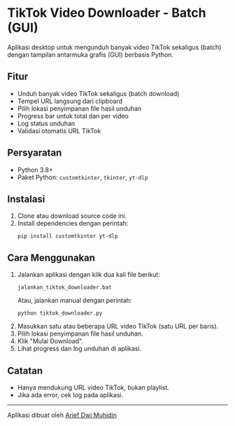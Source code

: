 # TikTok Video Downloader - Batch (GUI)

Aplikasi desktop untuk mengunduh banyak video TikTok sekaligus (batch) dengan tampilan antarmuka grafis (GUI) berbasis Python.

## Fitur
- Unduh banyak video TikTok sekaligus (batch download)
- Tempel URL langsung dari clipboard
- Pilih lokasi penyimpanan file hasil unduhan
- Progress bar untuk total dan per video
- Log status unduhan
- Validasi otomatis URL TikTok

## Persyaratan
- Python 3.8+
- Paket Python: `customtkinter`, `tkinter`, `yt-dlp`

## Instalasi
1. Clone atau download source code ini.
2. Install dependencies dengan perintah:
   ```
   pip install customtkinter yt-dlp
   ```

## Cara Menggunakan
1. Jalankan aplikasi dengan klik dua kali file berikut:
   ```
   jalankan_tiktok_downloader.bat
   ```
   Atau, jalankan manual dengan perintah:
   ```
   python tiktok_downloader.py
   ```
2. Masukkan satu atau beberapa URL video TikTok (satu URL per baris).
3. Pilih lokasi penyimpanan file hasil unduhan.
4. Klik "Mulai Download".
5. Lihat progress dan log unduhan di aplikasi.

## Catatan
- Hanya mendukung URL video TikTok, bukan playlist.
- Jika ada error, cek log pada aplikasi.

---

Aplikasi dibuat oleh [Arief Dwi Muhidin](https://www.19adm.com/)
